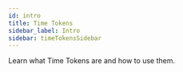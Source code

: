 ```yaml
---
id: intro
title: Time Tokens
sidebar_label: Intro
sidebar: timeTokensSidebar
---
```


Learn what Time Tokens are and how to use them.
